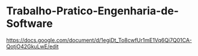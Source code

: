 # Trabalho-Pratico-Engenharia-de-Software

https://docs.google.com/document/d/1egiDt_To8cwfUr1mE1Vq6Qi7Q01CA-QotjO42GkuLwE/edit
